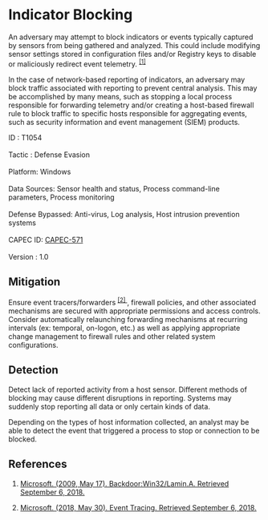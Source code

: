 <div class="container-fluid">
 <h1>
  Indicator Blocking
 </h1>
 <div class="row">
  <div class="col-md-8 description-body">
   <p>
    An adversary may attempt to block indicators or events typically captured by sensors from being gathered and analyzed. This could include modifying sensor settings stored in configuration files and/or Registry keys to disable or maliciously redirect event telemetry.
    <span class="scite-citeref-number" data-reference="Microsoft Lamin Sept 2017" id="scite-ref-1-a">
     <sup>
      <a aria-describedby="qtip-0" data-hasqtip="0" href="https://www.microsoft.com/wdsi/threats/malware-encyclopedia-description?name=Backdoor:Win32/Lamin.A" target="_blank">
       [1]
      </a>
     </sup>
    </span>
   </p>
   <p>
    In the case of network-based reporting of indicators, an adversary may block traffic associated with reporting to prevent central analysis. This may be accomplished by many means, such as stopping a local process responsible for forwarding telemetry and/or creating a host-based firewall rule to block traffic to specific hosts responsible for aggregating events, such as security information and event management (SIEM) products.
   </p>
  </div>
  <div class="col-md-4">
   <div class="card">
    <div class="card-body">
     <div class="card-data">
      <span class="h5 card-title">
       ID
      </span>
      : T1054
      <br/>
      <br/>
     </div>
     <div class="card-data">
      <span class="h5 card-title">
      </span>
     </div>
     <div class="card-data">
      <span class="h5 card-title">
       Tactic
      </span>
      : Defense Evasion
      <br/>
      <br/>
     </div>
     <div class="card-data">
      <span class="h5 card-title">
       Platform:
      </span>
      Windows
      <br/>
      <br/>
     </div>
     <div class="card-data">
      <span class="h5 card-title">
      </span>
     </div>
     <div class="card-data">
      <span class="h5 card-title">
      </span>
     </div>
     <div class="card-data">
      <span class="h5 card-title">
      </span>
     </div>
     <div class="card-data">
      <span class="h5 card-title">
       Data Sources:
      </span>
      Sensor health and status, Process command-line parameters, Process monitoring
      <br/>
      <br/>
     </div>
     <div class="card-data">
      <span class="h5 card-title">
      </span>
     </div>
     <div class="card-data">
      <span class="h5 card-title">
      </span>
     </div>
     <div class="card-data">
      <span class="h5 card-title">
       Defense Bypassed:
      </span>
      Anti-virus, Log analysis, Host intrusion prevention systems
      <br/>
      <br/>
     </div>
     <div class="card-data">
      <span class="h5 card-title">
      </span>
     </div>
     <div class="card-data">
      <span class="h5 card-title">
       CAPEC ID:
      </span>
      <a href="https://capec.mitre.org/data/definitions/571.html" target="_blank">
       CAPEC-571
      </a>
      <br/>
      <br/>
     </div>
     <div class="card-data">
      <span class="h5 card-title">
      </span>
     </div>
     <div class="card-data">
      <span class="h5 card-title">
      </span>
     </div>
     <div class="card-data">
      <span class="h5 card-title">
       Version
      </span>
      : 1.0
     </div>
    </div>
   </div>
  </div>
 </div>
 <h2 class="pt-3" id="mitigation">
  Mitigation
 </h2>
 <p>
  Ensure event tracers/forwarders
  <span class="scite-citeref-number" data-reference="Microsoft ETW May 2018" id="scite-ref-2-a">
   <sup>
    <a aria-describedby="qtip-1" data-hasqtip="1" href="https://docs.microsoft.com/windows/desktop/etw/event-tracing-portal" target="_blank">
     [2]
    </a>
   </sup>
  </span>
  , firewall policies, and other associated mechanisms are secured with appropriate permissions and access controls. Consider automatically relaunching forwarding mechanisms at recurring intervals (ex: temporal, on-logon, etc.) as well as applying appropriate change management to firewall rules and other related system configurations.
 </p>
 <h2 class="pt-3" id="detection">
  Detection
 </h2>
 <p>
  Detect lack of reported activity from a host sensor. Different methods of blocking may cause different disruptions in reporting. Systems may suddenly stop reporting all data or only certain kinds of data.
 </p>
 <p>
  Depending on the types of host information collected, an analyst may be able to detect the event that triggered a process to stop or connection to be blocked.
 </p>
 <h2 class="pt-3" id="references">
  References
 </h2>
 <div class="row">
  <div class="col">
   <ol>
    <li>
     <span class="scite-citation" id="scite-1">
      <span class="scite-citation-text">
       <a class="external text" href="https://www.microsoft.com/wdsi/threats/malware-encyclopedia-description?name=Backdoor:Win32/Lamin.A" name="scite-1" rel="nofollow" target="_blank">
        Microsoft. (2009, May 17). Backdoor:Win32/Lamin.A. Retrieved September 6, 2018.
       </a>
      </span>
     </span>
    </li>
   </ol>
  </div>
  <div class="col">
   <ol start="2.0">
    <li>
     <span class="scite-citation" id="scite-2">
      <span class="scite-citation-text">
       <a class="external text" href="https://docs.microsoft.com/windows/desktop/etw/event-tracing-portal" name="scite-2" rel="nofollow" target="_blank">
        Microsoft. (2018, May 30). Event Tracing. Retrieved September 6, 2018.
       </a>
      </span>
     </span>
    </li>
   </ol>
  </div>
 </div>
</div>
